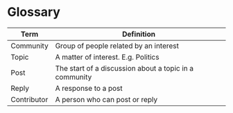 # Glossary

| Term        | Definition                                             |
|-------------|--------------------------------------------------------|
| Community   | Group of people related by an interest                 |
| Topic       | A matter of interest. E.g. Politics                    |
| Post        | The start of a discussion about a topic in a community |
| Reply       | A response to a post                                   |
| Contributor | A person who can post or reply                         |

